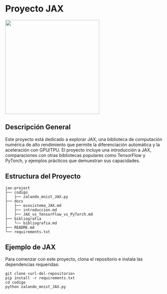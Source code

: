 # Proyecto JAX

<img src="https://imgs.search.brave.com/jKSOQ1AojJYsKE8VaPqOD0hx8i1_utXNm_Gt1WPnID8/rs:fit:500:0:0:0/g:ce/aHR0cHM6Ly91cGxv/YWQud2lraW1lZGlh/Lm9yZy93aWtpcGVk/aWEvY29tbW9ucy84/Lzg2L0dvb2dsZV9K/QVhfbG9nby5zdmc" width=300></img>

## Descripción General
Este proyecto está dedicado a explorar JAX, una biblioteca de computación numérica de alto rendimiento que permite la diferenciación automática y la aceleración con GPU/TPU. El proyecto incluye una introducción a JAX, comparaciones con otras bibliotecas populares como TensorFlow y PyTorch, y ejemplos prácticos que demuestran sus capacidades.

## Estructura del Proyecto
```
jax-project
├── codigo
│   ├── zalando_mnist_JAX.py
├── docs
│   ├── ecosistema_JAX.md
│   ├── introduccion.md
│   ├── JAX_vs_TensorFlow_vs_PyTorch.md
├── bibliografia
│   └── bibliografia.md
├── README.md
└── requirements.txt
```

## Ejemplo de JAX
Para comenzar con este proyecto, clona el repositorio e instala las dependencias requeridas:

```
git clone <url-del-repositorio>
pip install -r requirements.txt
cd codigo
python zalando_mnist_JAX.py
```
